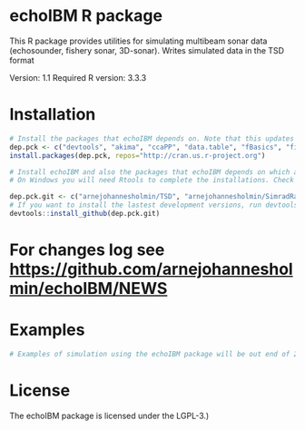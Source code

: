 echoIBM R package
=====

This R package provides utilities for simulating multibeam sonar data (echosounder, fishery sonar, 3D-sonar). Writes simulated data in the TSD format

Version: 1.1
Required R version: 3.3.3

Installation
=====

``` r
# Install the packages that echoIBM depends on. Note that this updates all the specified packages to the latest (binary) version. To skip installing already installed packages, run install.packages(setdiff(dep.pck, installed.packages()[,"Package"]), repos="http://cran.us.r-project.org") instead:
dep.pck <- c("devtools", "akima", "ccaPP", "data.table", "fBasics", "fields", "fpc", "gdata", "gsl", "pbapply", "XML")
install.packages(dep.pck, repos="http://cran.us.r-project.org")

# Install echoIBM and also the packages that echoIBM depends on which are on GitHub (by Holmin):
# On Windows you will need Rtools to complete the installations. Check if you have this by running Sys.getenv('PATH'), and go to https://cran.r-project.org/bin/windows/Rtools/ to install Rtools if not. Note that if you need to run R as administrator due to security settings, it is advised to install the pakcages in plain R, and not using Rstudio. Close Rstudio, open R and run the installation, and reopen Rstudio.

dep.pck.git <- c("arnejohannesholmin/TSD", "arnejohannesholmin/SimradRaw", "arnejohannesholmin/sonR", "arnejohannesholmin/echoIBM")
# If you want to install the lastest development versions, run devtools::install_github(dep.pck.git, ref="develop") instead:
devtools::install_github(dep.pck.git)

```

# For changes log see https://github.com/arnejohannesholmin/echoIBM/NEWS

Examples
=====

``` r
# Examples of simulation using the echoIBM package will be out end of 2017.
```

License
=====

The echoIBM package is licensed under the LGPL-3.)

